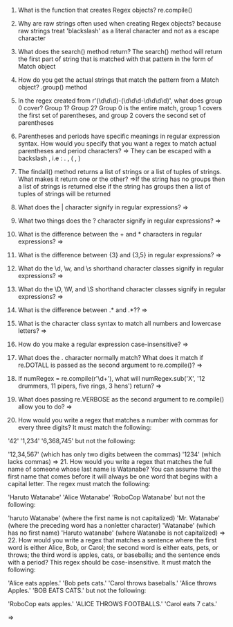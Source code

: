 1. What is the function that creates Regex objects?
re.compile()

2. Why are raw strings often used when creating Regex objects?
because raw strings treat 'blackslash' as a literal character and not as a escape character


3. What does the search() method return?
The search() method will return the first part of string that is matched with that pattern in the form of Match object

4. How do you get the actual strings that match the pattern from a Match object?
.group() method

5. In the regex created from r'(\d\d\d)-(\d\d\d-\d\d\d\d)', what does group 0 cover? Group 1? Group 2?
Group 0 is the entire match, group 1 covers the first set of parentheses, and group 2 covers the second set of parentheses

6. Parentheses and periods have specific meanings in regular expression syntax. How would you specify that you want a regex to match actual parentheses and period characters?
=> They can be escaped with a backslash , i.e : \. , \( , \) 

7. The findall() method returns a list of strings or a list of tuples of strings. What makes it return one or the other?
=>If the string has no groups then a list of strings is returned else if the string has groups then a list of tuples of strings will be returned

8. What does the | character signify in regular expressions?
=>

9. What two things does the ? character signify in regular expressions?
=>

10. What is the difference between the + and * characters in regular expressions?
=>

11. What is the difference between {3} and {3,5} in regular expressions?
=>

12. What do the \d, \w, and \s shorthand character classes signify in regular expressions?
=>

13. What do the \D, \W, and \S shorthand character classes signify in regular expressions?
=>

14. What is the difference between .* and .*??
=>

15. What is the character class syntax to match all numbers and lowercase letters?
=>

16. How do you make a regular expression case-insensitive?
=>

17. What does the . character normally match? What does it match if re.DOTALL is passed as the second argument to re.compile()?
=>
18. If numRegex = re.compile(r'\d+'), what will numRegex.sub('X', '12 drummers, 11 pipers, five rings, 3 hens') return?
=>
19. What does passing re.VERBOSE as the second argument to re.compile() allow you to do?
=>

20. How would you write a regex that matches a number with commas for every three digits? It must match the following:

'42'
'1,234'
'6,368,745'
but not the following:

'12,34,567' (which has only two digits between the commas)
'1234' (which lacks commas)
=>
21. How would you write a regex that matches the full name of someone whose last name is Watanabe? You can assume that the first name that comes before it will always be one word that begins with a capital letter. The regex must match the following:

'Haruto Watanabe'
'Alice Watanabe'
'RoboCop Watanabe'
but not the following:

'haruto Watanabe' (where the first name is not capitalized)
'Mr. Watanabe' (where the preceding word has a nonletter character)
'Watanabe' (which has no first name)
'Haruto watanabe' (where Watanabe is not capitalized)
=>
22. How would you write a regex that matches a sentence where the first word is either Alice, Bob, or Carol; the second word is either eats, pets, or throws; the third word is apples, cats, or baseballs; and the sentence ends with a period? This regex should be case-insensitive. It must match the following:

'Alice eats apples.'
'Bob pets cats.'
'Carol throws baseballs.'
'Alice throws Apples.'
'BOB EATS CATS.'
but not the following:

'RoboCop eats apples.'
'ALICE THROWS FOOTBALLS.'
'Carol eats 7 cats.'

=>